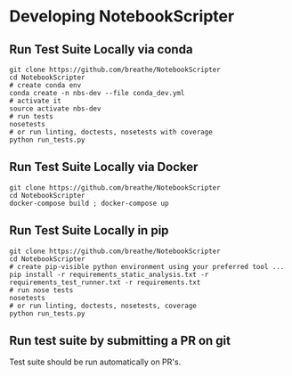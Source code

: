 # Developing NotebookScripter

## Run Test Suite Locally via conda

```shell
git clone https://github.com/breathe/NotebookScripter
cd NotebookScripter
# create conda env
conda create -n nbs-dev --file conda_dev.yml
# activate it
source activate nbs-dev
# run tests
nosetests
# or run linting, doctests, nosetests with coverage
python run_tests.py
```

## Run Test Suite Locally via Docker

```shell
git clone https://github.com/breathe/NotebookScripter
cd NotebookScripter
docker-compose build ; docker-compose up
```

## Run Test Suite Locally in pip

```shell
git clone https://github.com/breathe/NotebookScripter
cd NotebookScripter
# create pip-visible python environment using your preferred tool ...
pip install -r requirements_static_analysis.txt -r requirements_test_runner.txt -r requirements.txt
# run nose tests
nosetests
# or run linting, doctests, nosetests, coverage
python run_tests.py
```

## Run test suite by submitting a PR on git

Test suite should be run automatically on PR's.
